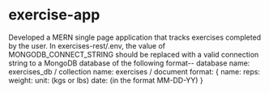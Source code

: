 # exercise-app

Developed a MERN single page application that tracks exercises completed by the user.
In exercises-rest/.env, the value of MONGODB_CONNECT_STRING should be replaced with a valid connection string to a MongoDB database of the following format--
database name: exercises_db /
collection name: exercises /
document format: {
  name: 
  reps:
  weight:
  unit: (kgs or lbs)
  date: (in the format MM-DD-YY)
}
